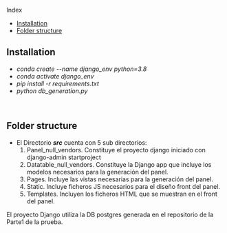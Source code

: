 Index
- [Installation](#Installation)
- [Folder&nbsp;structure](#Folder&nbsp;structure)

## Installation
- <em>conda create --name django_env python=3.8</em>
- <em>conda activate django_env</em>
- <em>pip install -r requirements.txt</em>
- <em>python db_generation.py</em>

&nbsp;

## Folder structure

- El Directorio <strong><em>src</em></strong> cuenta con 5 sub directorios:
  1. Panel_null_vendors. Constituye el proyecto django iniciado con django-admin startproject
  2. Datatable_null_vendors. Constituye la Django app que incluye los modelos necesarios
  para la generación del panel.
  3. Pages. Incluye las vistas necesarias para la generación del panel.
  4. Static. Incluye ficheros JS necesarios para el diseño front del panel.
  5. Templates. Incluyen los ficheros HTML que se muestran en el front del panel.

El proyecto Django utiliza la DB postgres generada en el repositorio de la Parte1 de la prueba.
